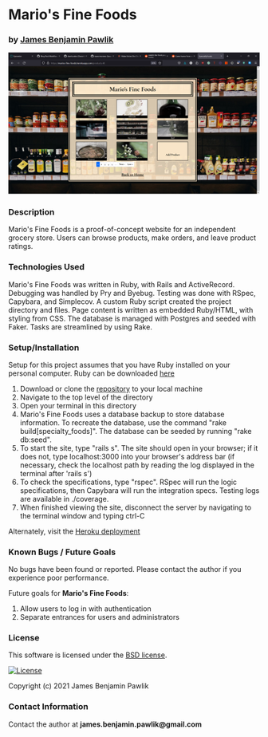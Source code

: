 # __Mario's Fine Foods__

### by [James Benjamin Pawlik](http://github.com/jbpawlik)

![Mario's Fine Foods](./app/assets/images/specialtyfoodsproducts.png)

### __Description__
Mario's Fine Foods is a proof-of-concept website for an independent grocery store. Users can browse products, make orders, and leave product ratings.

### __Technologies Used__
Mario's Fine Foods was written in Ruby, with Rails and ActiveRecord. Debugging was handled by Pry and Byebug. Testing was done with RSpec, Capybara, and Simplecov. A custom Ruby script created the project directory and files. Page content is written as embedded Ruby/HTML, with styling from CSS. The database is managed with Postgres and seeded with Faker. Tasks are streamlined by using Rake.

### __Setup/Installation__
Setup for this project assumes that you have Ruby installed on your personal computer. Ruby can be downloaded [here](https://www.ruby-lang.org/en/downloads/)
1. Download or clone the [repository](http://github.com/jbpawlik/specialty_foods) to your local machine
2. Navigate to the top level of the directory
3. Open your terminal in this directory
4. Mario's Fine Foods uses a database backup to store database information. To recreate the database, use the command "rake build[specialty_foods]". The database can be seeded by running "rake db:seed".
5. To start the site, type "rails s". The site should open in your browser; if it does not, type localhost:3000 into your browser's address bar (if necessary, check the localhost path by reading the log displayed in the terminal after 'rails s')
6. To check the specifications, type "rspec". RSpec will run the logic specifications, then Capybara will run the integration specs. Testing logs are available in ./coverage.
7. When finished viewing the site, disconnect the server by navigating to the terminal window and typing ctrl-C

Alternately, visit the [Heroku deployment](https://marios-fine-foods.herokuapp.com)

### __Known Bugs / Future Goals__
No bugs have been found or reported. Please contact the author if you experience poor performance.

Future goals for __Mario's Fine Foods__:
1. Allow users to log in with authentication
2. Separate entrances for users and administrators

### __License__
This software is licensed under the [BSD license](license.txt).

[![License](https://img.shields.io/badge/License-BSD%202--Clause-orange.svg)](https://opensource.org/licenses/BSD-2-Clause)

Copyright (c) 2021 James Benjamin Pawlik

### __Contact Information__
Contact the author at __james.benjamin.pawlik@gmail.com__
